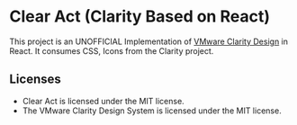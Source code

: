 # Clear Act (Clarity Based on React)

This project is an UNOFFICIAL Implementation of [VMware Clarity Design](https://clarity.design) in React. It consumes CSS, Icons from the Clarity project.

## Licenses

- Clear Act is licensed under the MIT license.
- The VMware Clarity Design System is licensed under the MIT license.
